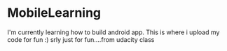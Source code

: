 # MobileLearning

I'm currently learning how to build android app. This is where i upload my code for fun :)
srly just for fun....from udacity class
